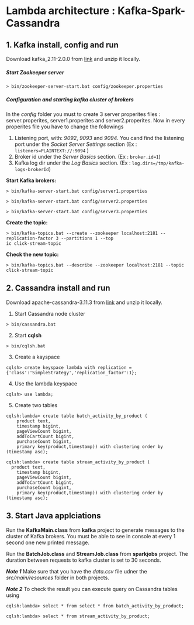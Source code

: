 # Lambda architecture : Kafka-Spark-Cassandra
## **1. Kafka install, config and run**

Download kafka_2.11-2.0.0 from [link](https://www.apache.org/dyn/closer.cgi?path=/kafka/2.0.0/kafka-2.0.0-src.tgz) and unzip it locally. 

##### **Start Zookeeper server**
```
> bin/zookeeper-server-start.bat config/zookeeper.properties
```

##### **Configuration and starting kafka cluster of brokers**
In the _config_ folder you must to create 3 server properites files : server.properites, server1.properites and server2.properites. Now in every properites file you have to change the followings
1. Listening port, with: _9092_, _9093_ and _9094_. You cand find the listening port under the _Socket Server Settings_ section (Ex : `listeners=PLAINTEXT://:9094` )
2. Broker id under the _Server Basics_ section. (Ex : `broker.id=1`)
3. Kafka log dir under the _Log Basics_ section. (Ex : `log.dirs=/tmp/kafka-logs-brokerId`)

__Start Kafka brokers:__

``` 
> bin/kafka-server-start.bat config/server1.properties
```

``` 
> bin/kafka-server-start.bat config/server2.properties
```

```
> bin/kafka-server-start.bat config/server3.properties
```

__Create the topic:__

``` 
> bin/kafka-topics.bat --create --zookeeper localhost:2181 --replication-factor 3 --partitions 1 --top
ic click-stream-topic
```

__Check the new topic:__ 

``` 
> bin/kafka-topics.bat --describe --zookeeper localhost:2181 --topic click-stream-topic
``` 

## **2. Cassandra install and run**

Download apache-cassandra-3.11.3 from [link](http://www.apache.org/dyn/closer.lua/cassandra/3.11.3/apache-cassandra-3.11.3-bin.tar.gz) and unzip it locally.

1. Start Cassandra node cluster

``` 
> bin/cassandra.bat
```

2. Start **cqlsh**

```
> bin/cqlsh.bat
```

3. Create a kayspace 

```
cqlsh> create keyspace lambda with replication = {'class':'SimpleStrategy','replication_factor':1};
```

4. Use the lambda keyspace

``` 
cqlsh> use lambda;
```

5. Create two tables

``` 	
cqlsh:lambda> create table batch_activity_by_product (
    product text,
    timestamp bigint,
    pageViewCount bigint, 
    addToCartCount bigint, 
    purchaseCount bigint, 
    primary key(product,timestamp)) with clustering order by (timestamp asc);
 ```
```
cqlsh:lambda> create table stream_activity_by_product (
  product text,
    timestamp bigint,
    pageViewCount bigint, 
    addToCartCount bigint, 
    purchaseCount bigint, 
    primary key(product,timestamp)) with clustering order by (timestamp asc);
 ```


## **3. Start Java applciations**

Run the **KafkaMain.class** from **kafka** project to generate messages to the cluster of Kafka brokers. You must be able to see in console at every 1 second one new printed message. 


Run the **BatchJob.class** and **StreamJob.class** from **sparkjobs** project. The duration between requests to kafka cluster is set to 30 seconds. 

**_Note 1_** Make sure that you have the _data.csv_ file udner the _src/main/resources_ folder in both projects.

**_Note 2_** To check the result you can execute query on Cassandra tables using

```
cqlsh:lambda> select * from select * from batch_activity_by_product;
```

```
cqlsh:lambda> select * from stream_activity_by_product;
```

